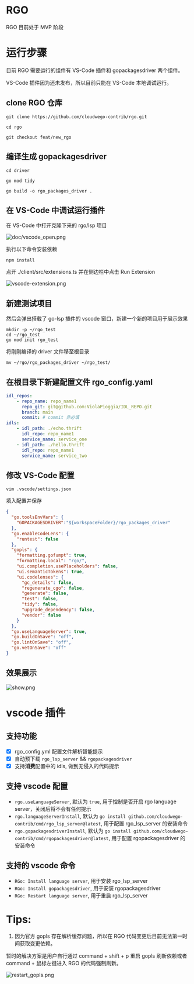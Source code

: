 # RGO
RGO 目前处于 MVP 阶段

# 运行步骤

目前 RGO 需要运行的组件有 VS-Code 插件和 gopackagesdriver 两个组件。

VS-Code 插件因为还未发布，所以目前只能在 VS-Code 本地调试运行。

## clone RGO 仓库

```shell
git clone https://github.com/cloudwego-contrib/rgo.git

cd rgo

git checkout feat/new_rgo
```

## 编译生成 gopackagesdriver

```shell
cd driver

go mod tidy

go build -o rgo_packages_driver .
```

## 在 VS-Code 中调试运行插件
在 VS-Code 中打开克隆下来的 rgo/lsp 项目

![doc/vscode_open.png](doc/vscode_open.png)


执行以下命令安装依赖
```shell
npm install
```

点开 ./client/src/extensions.ts 并在侧边栏中点击 Run Extension

![vscode-extension.png](./doc/vscode-extension.png)

## 新建测试项目

然后会弹出搭载了 go-lsp 插件的 vscode 窗口，新建一个新的项目用于展示效果

```shell
mkdir -p ~/rgo_test
cd ~/rgo_test
go mod init rgo_test
```

将刚刚编译的 driver 文件移至根目录
```shell
mv ~/rgo/rgo_packages_driver ~/rgo_test/
```

## 在根目录下新建配置文件 rgo_config.yaml

```yaml
idl_repos:
    - repo_name: repo_name1
      repo_git: git@github.com:ViolaPioggia/IDL_REPO.git
      branch: main
      commit: # commit 非必填
idls:
    - idl_path: ./echo.thrift
      idl_repo: repo_name1
      service_name: service_one
    - idl_path: ./hello.thrift
      idl_repo: repo_name1
      service_name: service_two

```

## 修改 VS-Code 配置

```shell
vim .vscode/settings.json
```

填入配置并保存

```json
{
  "go.toolsEnvVars": {
    "GOPACKAGESDRIVER":"${workspaceFolder}/rgo_packages_driver"
  },
  "go.enableCodeLens": {
    "runtest": false
  },
  "gopls": {
    "formatting.gofumpt": true,
    "formatting.local": "rgo/",
    "ui.completion.usePlaceholders": false,
    "ui.semanticTokens": true,
    "ui.codelenses": {
      "gc_details": false,
      "regenerate_cgo": false,
      "generate": false,
      "test": false,
      "tidy": false,
      "upgrade_dependency": false,
      "vendor": false
    }
  },
  "go.useLanguageServer": true,
  "go.buildOnSave": "off",
  "go.lintOnSave": "off",
  "go.vetOnSave": "off"
}

```

## 效果展示
![show.png](doc/show.png)

# vscode 插件

## 支持功能
- [x] rgo_config.yml 配置文件解析智能提示
- [x] 自动预下载 `rgo_lsp_server` && `rgopackagesdriver` 
- [x] 支持**消费**配置中的 idls, 做到无侵入的代码提示

## 支持 vscode 配置

- `rgo.useLanguageServer`, 默认为 `true`, 用于控制是否开启 rgo language server，关闭后将不会有任何提示
- `rgo.languageServerInstall`, 默认为 `go install github.com/cloudwego-contrib/cmd/rgo_lsp_server@latest`, 用于配置 rgo_lsp_server 的安装命令
- `rgo.gopackagesdriverInstall`, 默认为 `go install github.com/cloudwego-contrib/cmd/rgopackagesdriver@latest`, 用于配置 rgopackagesdriver 的安装命令

## 支持的 vscode 命令

- `RGo: Install language server`, 用于安装 rgo_lsp_server
- `RGo: Install gopackagesdriver`, 用于安装 rgopackagesdriver
- `RGo: Restart language server`, 用于重启 rgo_lsp_server

# Tips:

1. 因为官方 gopls 存在解析缓存问题，所以在 RGO 代码变更后目前无法第一时间获取变更依赖。

暂时的解决方案是用户自行通过 command + shift + p 重启 gopls 刷新依赖或者 command + 鼠标左键进入 RGO 的代码强制刷新。

![restart_gopls.png](doc/restart_gopls.png)
